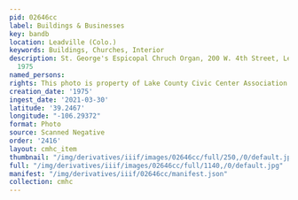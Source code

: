 ```yaml
---
pid: 02646cc
label: Buildings & Businesses
key: bandb
location: Leadville (Colo.)
keywords: Buildings, Churches, Interior
description: St. George's Espicopal Chruch Organ, 200 W. 4th Street, Leadville, CO,
  1975
named_persons: 
rights: This photo is property of Lake County Civic Center Association.
creation_date: '1975'
ingest_date: '2021-03-30'
latitude: '39.2467'
longitude: "-106.29372"
format: Photo
source: Scanned Negative
order: '2416'
layout: cmhc_item
thumbnail: "/img/derivatives/iiif/images/02646cc/full/250,/0/default.jpg"
full: "/img/derivatives/iiif/images/02646cc/full/1140,/0/default.jpg"
manifest: "/img/derivatives/iiif/02646cc/manifest.json"
collection: cmhc
---
```

